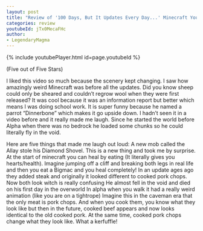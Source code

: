 ```yaml
---
layout: post
title: "Review of '100 Days, But It Updates Every Day...' Minecraft Youtube Video"
categories: review
youtubeId: jTx0MecaFHc
author:
- LegendaryMagma
---
```


{% include youtubePlayer.html id=page.youtubeId %}
 
(Five out of Five Stars)

I liked this video so much because the scenery kept changing. I saw how amazingly weird Minecraft was before all the updates. Did you know sheep could only be sheared and couldn’t regrow wool when they were first released? It was cool because it was an information report but better which means I was doing school work. It is super funny because he named a parrot “Dinnerbone” which makes it go upside down.  I hadn’t seen it in a video before and it really made me laugh. Since he started the world before Alpha when there was no bedrock he loaded some chunks so he could literally fly in the void. 

Here are five things that made me laugh out loud:
A new mob called the Allay stole his Diamond Shovel. This is a new thing and took me by surprise.
At the start of minecraft you can heal by eating (It literally gives you hearts/health). Imagine jumping off a cliff and breaking both legs in real life and then you eat a Bigmac and you heal completely!
In an update ages ago they added steak and originally it looked different to cooked pork chops.  Now both look witch is really confusing
He almost fell in the void and died on his first day in the overworld
In alpha when you walk it had a really weird animation (like you are on a tightrope)
Imagine this in the caveman era that the only meat is pork chops. And when you cook them, you know what they look like but then in the future, cooked beef appears and now looks identical to the old cooked pork.  At the same time, cooked pork chops change what they look like. What a kerfuffle!
